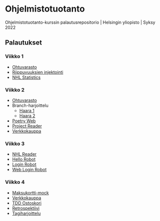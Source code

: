 # Ohjelmistotuotanto

Ohjelmistotuotanto-kurssin palautusrepositorio | Helsingin yliopisto | Syksy 2022

## Palautukset

### Viikko 1

- [Ohtuvarasto](https://github.com/rikurauhala/ohtuvarasto)
- [Riippuvuuksien injektointi](https://github.com/rikurauhala/ohjelmistotuotanto/tree/main/palautukset/viikko1/riippuvuuksien-injektointi-1)
- [NHL Statistics](https://github.com/rikurauhala/ohjelmistotuotanto/tree/main/palautukset/viikko1/nhl-statistics-1)

### Viikko 2

- [Ohtuvarasto](https://github.com/rikurauhala/ohtuvarasto)
- Branch-harjoittelu
  - [Haara 1](https://github.com/rikurauhala/ohjelmistotuotanto/tree/haara1)
  - [Haara 2](https://github.com/rikurauhala/ohjelmistotuotanto/tree/haara2)
- [Poetry Web](https://github.com/rikurauhala/ohjelmistotuotanto/tree/main/palautukset/viikko2/poetry-web)
- [Project Reader](https://github.com/rikurauhala/ohjelmistotuotanto/tree/main/palautukset/viikko2/project-reader)
- [Verkkokauppa](https://github.com/rikurauhala/ohjelmistotuotanto/tree/main/palautukset/viikko2/verkkokauppa-1)

### Viikko 3

- [NHL Reader](https://github.com/rikurauhala/ohjelmistotuotanto/tree/main/palautukset/viikko3/nhl-reader)
- [Hello Robot](https://github.com/rikurauhala/ohjelmistotuotanto/tree/main/palautukset/viikko3/hello-robot)
- [Login Robot](https://github.com/rikurauhala/ohjelmistotuotanto/tree/main/palautukset/viikko3/login-robot)
- [Web Login Robot](https://github.com/rikurauhala/ohjelmistotuotanto/tree/main/palautukset/viikko3/web-login-robot)

### Viikko 4

- [Maksukortti-mock](https://github.com/rikurauhala/ohjelmistotuotanto/tree/main/palautukset/viikko4/maksukortti-mock)
- [Verkkokauppa](https://github.com/rikurauhala/ohjelmistotuotanto/tree/main/palautukset/viikko4/verkkokauppa)
- [TDD Ostoskori](https://github.com/rikurauhala/ohjelmistotuotanto/tree/main/palautukset/viikko4/tdd-ostoskori)
- [Retrospektiivi](https://github.com/rikurauhala/ohjelmistotuotanto/tree/main/palautukset/viikko4/retro.md)
- [Tagiharjoittelu](https://github.com/rikurauhala/ohjelmistotuotanto/tags)
